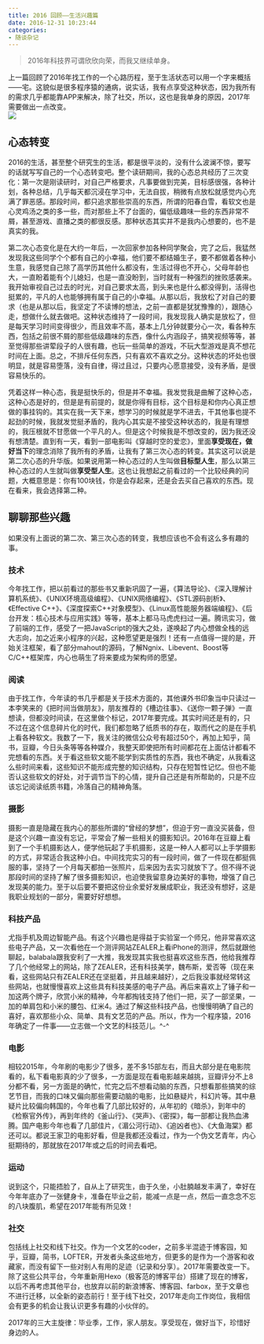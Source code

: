 ```yaml
---
title: 2016 回顾——生活兴趣篇
date: 2016-12-31 10:23:44
categories:
- 随谈杂记
---
```


> 2016年科技界可谓欣欣向荣，而我又继续单身。

上一篇回顾了2016年找工作的一个心路历程，至于生活状态可以用一个字来概括——宅。这貌似是很多程序猿的通病，说实话，我有点享受这种状态，因为我所有的需求几乎都能靠APP来解决，除了社交，所以，这也是我单身的原因，2017年需要做出一点改变。  
![](/image/dansheng.png)  
<!-- more -->  
## 心态转变
2016的生活，甚至整个研究生的生活，都是很平淡的，没有什么波澜不惊，要写的话就写写自己的一个心态转变吧。整个读研期间，我的心态总共经历了三次变化：第一次是刚读研时，对自己严格要求，凡事要做到完美，目标感很强，各种计划，各种总结，几乎每天都沉浸在学习中，无法自拔，稍微有点放松就感觉内心充满了罪恶感。那段时间，都只追求那些崇高的东西，所谓的阳春白雪，看软文也是心灵鸡汤之类的多一些，而对那些上不了台面的，偏低级趣味一些的东西非常不屑，甚至游戏、直播之类的都很反感。那种状态其实并不是我内心想要的，也不是真实的我。

第二次心态变化是在大约一年后，一次回家参加各种同学聚会，完了之后，我猛然发现我这些同学个个都有自己的小幸福，他们要不都结婚生子，要不都做着各种小生意，我感觉自己除了高学历其他什么都没有，生活过得也不开心，父母年龄也大，一直盼着能有个儿媳妇，也是一直没盼到，当时就有一种强烈的挫败感袭来。我开始审视自己过去的时光，对自己要求太高，到头来也是什么都没得到，活得也挺累的，平凡的人也能够拥有属于自己的小幸福。从那以后，我放松了对自己的要求（也是从那以后，我坚定了不读博的想法，之前一直都是犹犹豫豫的），跟随心走，想做什么就去做吧。这种状态维持了一段时间，我发现我人确实是放松了，但是每天学习时间变得很少，而且效率不高，基本上几分钟就要分心一次，看各种东西，包括之前很不屑的那些低级趣味的东西，像什么内涵段子，搞笑视频等等，甚至觉得那些讲荤段子的人很有趣，也玩一些简单的游戏，不玩大型游戏是真不想花时间在上面。总之，不排斥任何东西，只有喜欢不喜欢之分。这种状态的坏处也很明显，就是容易堕落，没有自律，得过且过，只要内心愿意接受，没有矛盾，是很容易快乐的。  

凭着这样一种心态，我是挺快乐的，但是并不幸福。我发觉我是曲解了这种心态，这种心态是好的，但是是有前提的，就是你得有目标，这个目标是和你内心真正想做的事挂钩的。其实在我一天下来，想学习的时候就是学不进去，干其他事也提不起劲的时候，我就发觉挺矛盾的，我内心其实是不接受这种状态的，我是有理想的，我压根就不甘愿做一个平凡的人。但是这个时候我是不想改变的，因为我还没有想清楚。直到有一天，看到一部电影叫《穿越时空的爱恋》，里面**享受现在，做好当下**的理念消除了我所有的矛盾，让我有了第三次心态的转变。其实这可以说是第二次心态的升华版。如果说用第一种心态过的人生叫做**目标型人生**，那么以第三种心态过的人生就叫做**享受型人生**。这也让我想起之前看过的一个比较经典的问题，大概意思是：你有100块钱，你是会存起来，还是会去买自己喜欢的东西。现在看来，我会选择第二种。  
## 聊聊那些兴趣
如果没有上面说的第二次、第三次心态的转变，我想应该也不会有这么多有趣的事。
### 技术
今年找工作，把以前看过的那些书又重新巩固了一遍，《算法导论》、《深入理解计算机系统》、《UNIX环境高级编程》、《UNIX网络编程》、《STL源码剖析》、《Effective C++》、《深度探索C++对象模型》、《Linux高性能服务器端编程》、《后台开发：核心技术与应用实践》等等，基本上都马马虎虎扫过一遍。腾讯实习，做了前端的工作，感受了一把JavaScript的强大之处，遂唤起了内心想做全栈的远大志向，加之近来小程序的兴起，这种愿望更是强烈！还有一点值得一提的是，开始关注框架，看了部分mahout的源码，了解Ngnix、Libevent、Boost等C/C++框架库，内心也萌生了将来要成为架构师的愿望。  
### 阅读
由于找工作，今年读的书几乎都是关于技术方面的，其他课外书印象当中只读过一本李笑来的《把时间当做朋友》，朋友推荐的《槽边往事》、《送你一颗子弹》一直想读，但都没时间读，在这里做个标记，2017年要完成。其实时间还是有的，只不过在这个信息碎片化的时代，我们都忽略了纸质书的存在，取而代之的是在手机上看各种软文。我数了一下，我关注的微信公众号有超过50个，再加上知乎，简书，豆瓣，今日头条等等各种媒介，我整天即使把所有时间都花在上面估计都看不完想看的东西。关于看这些软文能不能学到实质性的东西，我也不确定，从我看这么些时间来看，这些知识不能形成完整的知识结构，只存在短暂性记忆。但也不能否认这些软文的好处，对于调节当下的心情，提升自己还是有所帮助的，只是不应该忘记阅读纸质书籍，冷落自己的精神角落。  
### 摄影
摄影一直是隐藏在我内心的那些所谓的“曾经的梦想”，但迫于穷一直没买装备，但是这个兴趣一直没有忘记，平常会了解一些相关的摄影知识。2016年在豆瓣上看到了一个手机摄影达人，便学他玩起了手机摄影，这是一种人人都可以上手学摄影的方式，非常适合我这种小白。中间找完实习的有一段时间，做了一件现在都挺佩服的事，坚持了一个月每天都拍一张照片，后来因为去实习就放下了。但不得不说那段时间的坚持了解了很多摄影知识，也迫使我留意身边美好的事物，增强了自己发现美的能力。至于以后要不要把这份业余爱好发展成职业，我还没有想好，这是我职业规划的一部分，需要好好想想。
### 科技产品
尤指手机及周边智能产品。有这个兴趣也是得益于实验室一个师兄，他非常喜欢这些电子产品，又一次看他在一个测评网站ZEALER上看iPhone的测评，然后就跟他聊起，balabala跟我安利了一大推，我发现其实我也挺喜欢这些东西，他给我推荐了几个他经常上的网站，除了ZEALER，还有科技美学，魏布斯，爱否等（现在来看，这些网站只有ZEALER还在坚挺着，并且越来越好），之后我没事就经常转这些网站，也就慢慢喜欢上这些具有科技美感的电子产品。再后来喜欢上了锤子和一加这两个牌子，欣赏小米的精神，今年都掏钱支持了他们一把，买了一部坚果，一加的单肩包和小米的腰包、红米4。通过了解这些科技产品，也慢慢明确了自己的喜好，喜欢那些小众、简单、具有文艺范的产品。所以，作为一个程序猿，2016年确定了一件事——立志做一个文艺的科技范儿。^-^
### 电影
相较2015年，今年刷的电影少了很多，差不多15部左右，而且大部分是在电影院看的，私下看电影真的少了很多，一方面是现在看电影越来越挑，豆瓣评分不上8分都不看，另一方面是的确忙，忙完之后不想看动脑的东西，只想看那些搞笑的综艺节目，而我的口味又偏向那些需要动脑的电影，比如悬疑片，科幻片等。其中悬疑片比较偏向韩国的，今年也看了几部比较好的，从年初的《暗杀》，到年中的《检察官外传》，再到年终的《釜山行》、《哭声》、《密探》，每一部都让我热血沸腾。国产电影今年也看了几部佳片，《湄公河行动》、《追凶者也》、《大鱼海棠》都还可以。都说王家卫的电影好看，但是我都还没看过，作为一个伪文艺青年，内心挺期待的，那就放在2017年或之后的时间去看吧。
### 运动
说到这个，只能捂脸了，自从上了研究生，由于久坐，小肚腩越发丰满了，幸好在今年年底办了一张健身卡，准备在毕业之前，能减一点是一点，然后一直念念不忘的八块腹肌，希望在2017年能有所见效！
### 社交
包括线上社交和线下社交。作为一个文艺的coder，之前多半混迹于博客园，知乎，豆瓣，简书，LOFTER，开发者头条这些地方，但更多的是作为一个游客和收藏家，而没有留下一些对别人有用的足迹（记录和分享）。2017年需要改变一下。除了这些公共平台，今年重新用Hexo（极客范的博客平台）搭建了现在的博客，以后不再考虑其他平台，也放弃以前的新浪博客、博客园、farbox，至于文章也不进行迁移，以全新的姿态前行！至于线下社交，2017年走向工作岗位，我相信会有更多的机会让我认识更多有趣的小伙伴的。

2017年的三大主旋律：毕业季，工作，家人朋友。享受现在，做好当下，珍惜好身边的人。
